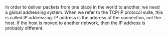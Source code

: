 In order to deliver packets from one place in the world to another, we need a global addressing system.
When we refer to the TCP/IP protocol suite, this is called IP addressing.
IP address is the address of the connection, not the host.
If the host is moved to another network, then the IP address is probably different.

